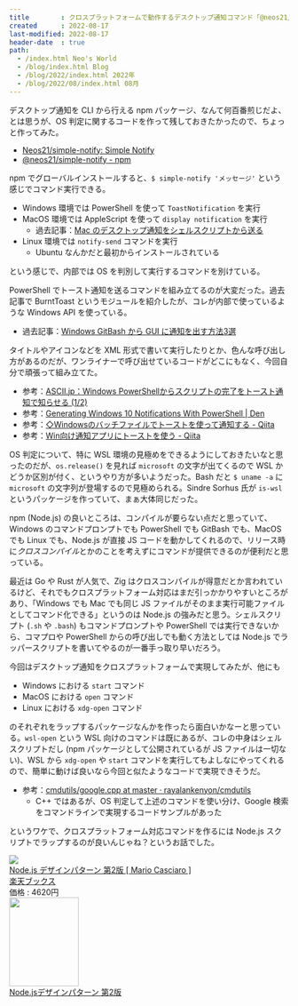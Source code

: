 ```yaml
---
title        : クロスプラットフォームで動作するデスクトップ通知コマンド「@neos21/simple-notify」を作った
created      : 2022-08-17
last-modified: 2022-08-17
header-date  : true
path:
  - /index.html Neo's World
  - /blog/index.html Blog
  - /blog/2022/index.html 2022年
  - /blog/2022/08/index.html 08月
---
```


デスクトップ通知を CLI から行える npm パッケージ、なんて何百番煎じだよ、とは思うが、OS 判定に関するコードを作って残しておきたかったので、ちょっと作ってみた。

- [Neos21/simple-notify: Simple Notify](https://github.com/Neos21/simple-notify)
- [@neos21/simple-notify - npm](https://www.npmjs.com/package/@neos21/simple-notify)

npm でグローバルインストールすると、`$ simple-notify 'メッセージ'` という感じでコマンド実行できる。

- Windows 環境では PowerShell を使って `ToastNotification` を実行
- MacOS 環境では AppleScript を使って `display notification` を実行
  - 過去記事：[Mac のデスクトップ通知をシェルスクリプトから送る](/blog/2019/05/27-01.html)
- Linux 環境では `notify-send` コマンドを実行
  - Ubuntu なんかだと最初からインストールされている

という感じで、内部では OS を判別して実行するコマンドを別けている。

PowerShell でトースト通知を送るコマンドを組み立てるのが大変だった。過去記事で BurntToast というモジュールを紹介したが、コレが内部で使っているような Windows API を使っている。

- 過去記事：[Windows GitBash から GUI に通知を出す方法3選](/blog/2022/01/27-01.html)

タイトルやアイコンなどを XML 形式で書いて実行したりとか、色んな呼び出し方があるのだが、ワンライナーで呼び出せているコードがどこにもなく、今回自分で頑張って組み立てた。

- 参考：[ASCII.jp：Windows PowerShellからスクリプトの完了をトースト通知で知らせる (1/2)](https://ascii.jp/elem/000/004/059/4059715/)
- 参考：[Generating Windows 10 Notifications With PowerShell | Den](https://den.dev/blog/powershell-windows-notification/)
- 参考：[◇Windowsのバッチファイルでトーストを使って通知する - Qiita](https://qiita.com/aromatibus/items/c3e25ec72a9bcaaf345c)
- 参考：[Win向け通知アプリにトーストを使う - Qiita](https://qiita.com/120byte/items/5f3993350478a395779e)

OS 判定について、特に WSL 環境の見極めをできるようにしておきたいなと思ったのだが、`os.release()` を見れば `microsoft` の文字が出てくるので WSL かどうか区別が付く、というやり方が多いようだった。Bash だと `$ uname -a` に `microsoft` の文字列が登場するので見極められる。Sindre Sorhus 氏が `is-wsl` というパッケージを作っていて、まぁ大体同じだった。

npm (Node.js) の良いところは、コンパイルが要らない点だと思っていて、Windows のコマンドプロンプトでも PowerShell でも GitBash でも、MacOS でも Linux でも、Node.js が直接 JS コードを動かしてくれるので、リリース時に*クロスコンパイル*とかのことを考えずにコマンドが提供できるのが便利だと思っている。

最近は Go や Rust が人気で、Zig はクロスコンパイルが得意だとか言われているけど、それでもクロスプラットフォーム対応はまだ引っかかりやすいところがあり、「Windows でも Mac でも同じ JS ファイルがそのまま実行可能ファイルとしてコマンド化できる」というのは Node.js の強みだと思う。シェルスクリプト (`.sh` や `.bash`) もコマンドプロンプトや PowerShell では実行できないから、コマプロや PowerShell からの呼び出しでも動く方法としては Node.js でラッパースクリプトを書いてやるのが一番手っ取り早いだろう。

今回はデスクトップ通知をクロスプラットフォームで実現してみたが、他にも

- Windows における `start` コマンド
- MacOS における `open` コマンド
- Linux における `xdg-open` コマンド

のそれぞれをラップするパッケージなんかを作ったら面白いかなーと思っている。`wsl-open` という WSL 向けのコマンドは既にあるが、コレの中身はシェルスクリプトだし (npm パッケージとして公開されているが JS ファイルは一切ない)、WSL から `xdg-open` や `start` コマンドを実行してもよしなにやってくれるので、簡単に動けば良いなら今回と似たようなコードで実現できそうだ。

- 参考：[cmdutils/google.cpp at master · rayalankenyon/cmdutils](https://github.com/rayalankenyon/cmdutils/blob/master/src/google.cpp)
  - C++ ではあるが、OS 判定して上述のコマンドを使い分け、Google 検索をコマンドラインで実現するコードサンプルがあった

というワケで、クロスプラットフォーム対応コマンドを作るには Node.js スクリプトでラップするのが良いんじゃね？というお話でした。

<div class="ad-rakuten">
  <div class="ad-rakuten-image">
    <a href="https://hb.afl.rakuten.co.jp/hgc/g00q0722.waxyc9ff.g00q0722.waxyd017/?pc=https%3A%2F%2Fitem.rakuten.co.jp%2Fbook%2F15874212%2F&amp;m=http%3A%2F%2Fm.rakuten.co.jp%2Fbook%2Fi%2F19578294%2F">
      <img src="https://thumbnail.image.rakuten.co.jp/@0_mall/book/cabinet/8734/9784873118734.jpg?_ex=128x128">
    </a>
  </div>
  <div class="ad-rakuten-info">
    <div class="ad-rakuten-title">
      <a href="https://hb.afl.rakuten.co.jp/hgc/g00q0722.waxyc9ff.g00q0722.waxyd017/?pc=https%3A%2F%2Fitem.rakuten.co.jp%2Fbook%2F15874212%2F&amp;m=http%3A%2F%2Fm.rakuten.co.jp%2Fbook%2Fi%2F19578294%2F">Node.js デザインパターン 第2版 [ Mario Casciaro ]</a>
    </div>
    <div class="ad-rakuten-shop">
      <a href="https://hb.afl.rakuten.co.jp/hgc/g00q0722.waxyc9ff.g00q0722.waxyd017/?pc=https%3A%2F%2Fwww.rakuten.co.jp%2Fbook%2F&amp;m=http%3A%2F%2Fm.rakuten.co.jp%2Fbook%2F">楽天ブックス</a>
    </div>
    <div class="ad-rakuten-price">価格 : 4620円</div>
  </div>
</div>

<div class="ad-amazon">
  <div class="ad-amazon-image">
    <a href="https://www.amazon.co.jp/dp/4873118735?tag=neos21-22&amp;linkCode=osi&amp;th=1&amp;psc=1">
      <img src="https://m.media-amazon.com/images/I/51lklJaFGnL._SL160_.jpg" width="125" height="160">
    </a>
  </div>
  <div class="ad-amazon-info">
    <div class="ad-amazon-title">
      <a href="https://www.amazon.co.jp/dp/4873118735?tag=neos21-22&amp;linkCode=osi&amp;th=1&amp;psc=1">Node.jsデザインパターン 第2版</a>
    </div>
  </div>
</div>
